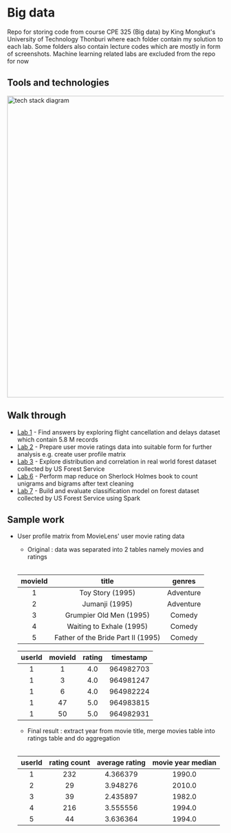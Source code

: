 # Big data

Repo for storing code from course CPE 325 (Big data) by King Mongkut's University of Technology Thonburi where each folder contain my solution to each lab. Some folders also contain lecture codes which are mostly in form of screenshots. Machine learning related labs are excluded from the repo for now

## Tools and technologies
<img width=700 src="https://user-images.githubusercontent.com/57994731/157178734-f691b356-28fb-4976-b27c-4d572f46546d.png" alt="tech stack diagram" />

## Walk through
- [Lab 1](https://github.com/ppkgtmm/big-data/blob/main/Lecture%201-2%20-%20Numpy%2C%20Pandas%2C%20Matplotlib/Exercise.ipynb) - Find answers by exploring flight cancellation and delays dataset which contain 5.8 M records
- [Lab 2](https://github.com/ppkgtmm/big-data/blob/main/Lecture%202%20-%20Data%20Preparation/Exercise.ipynb) - Prepare user movie ratings data into suitable form for further analysis e.g. create user profile matrix
- [Lab 3](https://github.com/ppkgtmm/big-data/blob/main/Lecture%203%20-%20Data%20Exploration/Exercise.ipynb) - Explore distribution and correlation in real world forest dataset collected by US Forest Service
- [Lab 6](https://github.com/ppkgtmm/big-data/blob/main/Lecture%206%20-%20Hadoop%20MapReduce/Exercise.ipynb) - Perform map reduce on Sherlock Holmes book to count unigrams and bigrams after text cleaning
- [Lab 7](https://github.com/ppkgtmm/big-data/blob/main/Lecture%207%20-%20Spark%20Data%20Operation%20and%20Machine%20Learning/Exercise.ipynb) - Build and evaluate classification model on forest dataset collected by US Forest Service using Spark

## Sample work

- User profile matrix from MovieLens' user movie rating data
  - Original : data was separated into 2 tables namely movies and ratings
  <br />

  | movieId | title                              | genres                                      |
  |:-------:|:----------------------------------:|:-------------------------------------------:|
  | 1       | Toy Story (1995)                   | Adventure|Animation|Children|Comedy|Fantasy |
  | 2       | Jumanji (1995)                     | Adventure|Children|Fantasy                  |
  | 3       | Grumpier Old Men (1995)            | Comedy|Romance                              |
  | 4       | Waiting to Exhale (1995)           | Comedy|Drama|Romance                        |
  | 5       | Father of the Bride Part II (1995) | Comedy                                      |
  
  | userId | movieId | rating | timestamp |
  |:------:|:-------:|:------:|:---------:|
  | 1      | 1       | 4.0    | 964982703 |
  | 1      | 3       | 4.0    | 964981247 |
  | 1      | 6       | 4.0    | 964982224 |
  | 1      | 47      | 5.0    | 964983815 |
  | 1      | 50      | 5.0    | 964982931 |
  
  - Final result : extract year from movie title, merge movies table into ratings table and do aggregation
  <br />

  | userId | rating count | average rating | movie year median |
  |:------:|:------------:|:--------------:|:-----------------:|
  | 1      | 232          | 4.366379       | 1990.0            |
  | 2      | 29           | 3.948276       | 2010.0            |
  | 3      | 39           | 2.435897       | 1982.0            |
  | 4      | 216          | 3.555556       | 1994.0            |
  | 5      | 44           | 3.636364       | 1994.0            |
